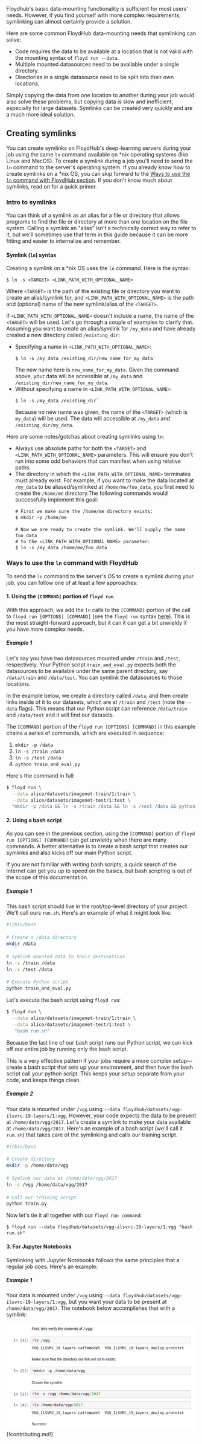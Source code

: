 Floydhub's basic data-mounting functionality is sufficient for most users'
needs. However, if you find yourself with more complex requirements, symlinking
can almost certainly provide a solution.

Here are some common FloydHub data-mounting needs that symlinking can solve:

  - Code requires the data to be available at a location that is not valid with
    the mounting syntax of `floyd run --data`.
  - Multiple mounted datasources need to be available under a single directory.
  - Directories in a single datasource need to be split into their own
    locations.

Simply copying the data from one location to another during your job would also
solve these problems, but copying data is slow and inefficient, especially for
large datasets. Symlinks can be created very quickly and are a much more ideal
solution.

## Creating symlinks
You can create symlinks on FloydHub's deep-learning servers during your job
using the same `ln` command available on \*nix operating systems (like Linux
and MacOS). To create a symlink during a job you'll need to send the `ln`
command to the server's operating system. If you already know how to create
symlinks on a \*nix OS, you can skip forward to the [Ways to use the `ln`
command with FloydHub section](#ways-to-use-the-ln-command-with-floydhub). If
you don't know much about symlinks, read on for a quick primer.

### Intro to symlinks
You can think of a symlink as an alias for a file or directory that allows
programs to find the file or directory at more than one location on the file
system. Calling a symlink an "alias" isn't a technically correct way to refer
to it, but we'll sometimes use that term in this guide because it can be more
fitting and easier to internalize and remember.

#### Symlink (`ln`) syntax
Creating a symlink on a \*nix OS uses the `ln` command. Here is the syntax:
```
$ ln -s <TARGET> <LINK_PATH_WITH_OPTIONAL_NAME>
```

Where `<TARGET>` is the path of the existing file or directory you want to
create an alias/symlink for, and `<LINK_PATH_WITH_OPTIONAL_NAME>` is the path
and (optional) name of the new symlink/alias of the `<TARGET>`.

If `<LINK_PATH_WITH_OPTIONAL_NAME>` doesn't include a name, the name of the
`<TARGET>` will be used. Let's go through a couple of examples to clarify that.
Assuming you want to create an alias/symlink for `/my_data` and have already
created a new directory called `/existing_dir`:

  - Specifying a name in `<LINK_PATH_WITH_OPTIONAL_NAME>`:
    ```
    $ ln -s /my_data /existing_dir/new_name_for_my_data`
    ```
    The new name here is `new_name_for_my_data`. Given the command above, your
    data will be accessible at `/my_data` and
    `/existing_dir/new_name_for_my_data`.
  - Without specifying a name in `<LINK_PATH_WITH_OPTIONAL_NAME>`:
    ```
    $ ln -s /my_data /existing_dir`
    ```
    Because no new name was given, the name of the `<TARGET>` (which is
    `my_data`) will be used. The data will accessible at `/my_data` and
    `/existing_dir/my_data`.

Here are some notes/gotchas about creating symlinks using `ln`:

  - Always use absolute paths for both the `<TARGET>` and
    `<LINK_PATH_WITH_OPTIONAL_NAME>` parameters. This will ensure you don't run
    into some odd behaviors that can manifest when using relative paths.
  - The directory in which the `<LINK_PATH_WITH_OPTIONAL_NAME>` terminates must
    already exist. For example, if you want to make the data located at
    `/my_data` to be aliased/symlinked at `/home/me/foo_data`, you first need
    to create the `/home/me` directory.The following commands would
    successfully implement this goal:
    ```
    # First we make sure the /home/me directory exists:
    $ mkdir -p /home/me

    # Now we are ready to create the symlink. We'll supply the name foo_data
    # to the <LINK_PATH_WITH_OPTIONAL_NAME> parameter:
    $ ln -s /my_data /home/me/foo_data
    ```

### Ways to use the `ln` command with FloydHub

To send the `ln` command to the server's OS to create a symlink during your
job, you can follow one of at least a few approaches:

#### 1. Using the `[COMMAND]` portion of `floyd run`

With this approach, we add the `ln` calls to the `[COMMAND]` portion of the
call to `floyd run [OPTIONS] [COMMAND]` (see the `floyd run` syntax
[here](../../commands/run.md)). This is the most straight-forward approach, but
it can it can get a bit unwieldy if you have more complex needs.

##### Example 1

Let's say you have two datasources mounted under `/train` and `/test`,
respectively. Your Python script `train_and_eval.py` expects both the
datasources to be available under the same parent directory, say `/data/train`
and `/data/test`. You can symlink the datasources to those locations.

In the example below, we create a directory called `/data`, and then create
links inside of it to our datasets, which are at `/train` and `/test` (note the
`--data` flags). This means that our Python script can reference `/data/train`
and `/data/test` and it will find our datasets.

The `[COMMAND]` portion of the `floyd run [OPTIONS] [COMMAND]` in this example
chains a series of commands, which are executed in sequence:

1. `mkdir -p /data`
2. `ln -s /train /data`
3. `ln -s /test /data`
4. `python train_and_eval.py`

Here's the command in full:

```bash
$ floyd run \
  --data alice/datasets/imagenet-train/1:train \
  --data alice/datasets/imagenet-test/1:test \
  "mkdir -p /data && ln -s /train /data && ln -s /test /data && python train_and_eval.py"
```

#### 2. Using a bash script

As you can see in the previous section, using the `[COMMAND]` portion of `floyd
run [OPTIONS] [COMMAND]` can get unwieldy when there are many commands. A
better alternative is to create a bash script that creates our symlinks and
also kicks off our main Python script.

If you are not familiar with writing bash scripts, a quick search of the
Internet can get you up to speed on the basics, but bash scripting is out of
the scope of this documentation.

##### Example 1

This bash script should live in the root/top-level directory of your project.
We'll call ours `run.sh`. Here's an example of what it might look like:

```bash
#!/bin/bash

# Create a /data directory
mkdir /data

# Symlink mounted data to their destinations
ln -s /train /data
ln -s /test /data

# Execute Python script
python train_and_eval.py
```

Let's execute the bash script using `floyd run`:

```bash
$ floyd run \
  --data alice/datasets/imagenet-train/1:train \
  --data alice/datasets/imagenet-test/1:test \
   "bash run.sh"
```

Because the last line of our bash script runs our Python script, we can kick
off our entire job by running only the bash script.

This is a very effective pattern if your jobs require a more complex
setup—create a bash script that sets up your environment, and then have the
bash script call your python script. This keeps your setup separate from your
code, and keeps things clean.

##### Example 2

Your data is mounted under `/vgg` using `--data
floydhub/datasets/vgg-ilsvrc-19-layers/1:vgg`. However, your code expects the
data to be present at `/home/data/vgg/2017`. Let's create a symlink to make
your data available at `/home/data/vgg/2017`. Here's an example of a bash
script (we'll call it `run.sh`) that takes care of the symlinking and
calls our training script.

```bash
#!/bin/bash

# Create directory
mkdir -p /home/data/vgg

# Symlink our data at /home/data/vgg/2017
ln -s /vgg /home/data/vgg/2017

# Call our training script
python train.py
```

Now let's tie it all together with our `floyd run command`:

```
$ floyd run --data floydhub/datasets/vgg-ilsvrc-19-layers/1:vgg "bash run.sh"
```

#### 3. For Jupyter Notebooks
Symlinking with Jupyter Notebooks follows the same principles that a regular
job does. Here's an example:

##### Example 1
Your data is mounted under `/vgg` using `--data
floydhub/datasets/vgg-ilsvrc-19-layers/1:vgg`, but you want your data to be
present at `/home/data/vgg/2017`. The notebook below accomplishes that with a
symlink:

![Symlink Jupyter](../../img/symlink_jupyter.jpg)
{!contributing.md!}


